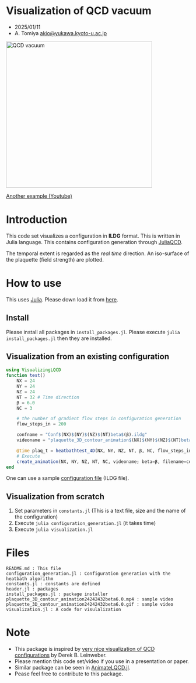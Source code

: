 # Visualization of QCD vacuum

- 2025/01/11
- A. Tomiya akio@yukawa.kyoto-u.ac.jp 

<img src="plaquette_3D_contour_animation24242432beta6.0.gif" alt="QCD vacuum" width="400">

[Another example (Youtube)](http://youtube.com/shorts/nscMhDamzfg)

# Introduction

This code set visualizes a configuration in **ILDG** format. This is written in Julia language. This contains configuration generation through [JuliaQCD](https://github.com/JuliaQCD).

The temporal extent is regarded as the *real time* direction. An iso-surface of the plaquette (field strength) are plotted.

# How to use

This uses [Julia](https://julialang.org/).
Please down load it from [here](https://julialang.org/downloads/).

## Install

Please install all packages in ``install_packages.jl``.
Please execute ``julia install_packages.jl`` then they are installed.

## Visualization from an existing configuration

```julia
using VisualizingLQCD
function test()
    NX = 24
    NY = 24
    NZ = 24
    NT = 32 # Time direction
    β = 6.0
    NC = 3

    # the number of gradient flow steps in configuration generation
    flow_steps_in = 200

    confname = "Conf$(NX)$(NY)$(NZ)$(NT)beta$(β).ildg"
    videoname = "plaquette_3D_contour_animation$(NX)$(NY)$(NZ)$(NT)beta$(β).mp4"

    @time plaq_t = heatbathtest_4D(NX, NY, NZ, NT, β, NC, flow_steps_in, confname)
    # Execute
    create_animation(NX, NY, NZ, NT, NC, videoname; beta=β, filename=confname)
end
```

One can use a sample [configuration file](https://www.dropbox.com/scl/fi/ujkmaeszcm33gku7kl67v/Conf24242432beta6.0.ildg?rlkey=4fyzg3krxsy7azlcjgl68nvsm&dl=0) (ILDG file).

## Visualization from scratch

1. Set parameters in ``constants.jl`` (This is a text file, size and the name of the configuration)
2. Execute ``julia configuration_generation.jl`` (it takes time)
3. Execute ``julia visualization.jl``

# Files

```
README.md : This file 
configuration_generation.jl : Configuration generation with the heatbath algorithm
constants.jl : constants are defined
header.jl : packages 
install_packages.jl : package installer
plaquette_3D_contour_animation24242432beta6.0.mp4 : sample video
plaquette_3D_contour_animation24242432beta6.0.gif : sample video
visualization.jl : A code for visulalization
```



# Note

- This package is inspired by [very nice visualization of QCD configurations](http://www.physics.adelaide.edu.au/theory/staff/leinweber/VisualQCD/Nobel/) by Derek B. Leinweber.
- Please mention this code set/video if you use in a presentation or paper.
- Similar package can be seen in [AnimateLQCD.jl](https://github.com/akio-tomiya/AnimateLQCD.jl).
- Pease feel free to contribute to this package.

